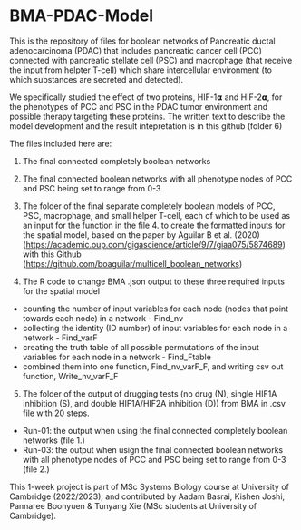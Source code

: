 # BMA-PDAC-Model

This is the repository of files for boolean networks of Pancreatic ductal adenocarcinoma (PDAC) that includes pancreatic cancer cell (PCC) connected with pancreatic stellate cell (PSC) and macrophage (that receive the input from helpter T-cell) which share intercellular environment (to which substances are secreted and detected). 

We specifically studied the effect of two proteins, HIF-1𝝰 and HIF-2𝝰, for the phenotypes of PCC and PSC in the PDAC tumor environment and possible therapy targeting these proteins. The written text to describe the model development and the result intepretation is in this github (folder 6)

The files included here are: 

1. The final connected completely boolean networks
2. The final connected boolean networks with all phenotype nodes of PCC and PSC being set to range from 0-3
3. The folder of the final separate completely boolean models of PCC, PSC, macrophage, and small helper T-cell, each of which to be used as an input for the function in the file 4. to create the formatted inputs for the spatial model, based on the paper by Aguilar B et al. (2020) (https://academic.oup.com/gigascience/article/9/7/giaa075/5874689) with this Github (https://github.com/boaguilar/multicell_boolean_networks)

4. The R code to change BMA .json output to these three required inputs for the spatial model
  - counting the number of input variables for each node (nodes that point towards each node) in a network - Find_nv
  - collecting the identity (ID number) of input variables for each node in a network - Find_varF
  - creating the truth table of all possible permutations of the input variables for each node in a network - Find_Ftable
  - combined them into one function, Find_nv_varF_F, and writing csv out function, Write_nv_varF_F

5. The folder of the output of drugging tests (no drug (N), single HIF1A inhibition (S), and double HIF1A/HIF2A inhibition (D)) from BMA in .csv file with 20 steps.
  - Run-01: the output when using the final connected completely boolean networks (file 1.)
  - Run-03: the output when usign the final connected boolean networks with all phenotype nodes of PCC and PSC being set to range from 0-3 (file 2.)


  
This 1-week project is part of MSc Systems Biology course at University of Cambridge (2022/2023), and contributed by Aadam Basrai, Kishen Joshi, Pannaree Boonyuen & Tunyang Xie (MSc students at University of Cambridge).
  
 
